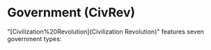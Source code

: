 # Government (CivRev)

"[Civilization%20Revolution](Civilization Revolution)" features seven government types: